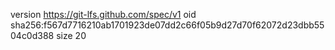 version https://git-lfs.github.com/spec/v1
oid sha256:f567d7716210ab1701923de07dd2c66f05b9d27d70f62072d23dbb5504c0d388
size 20
